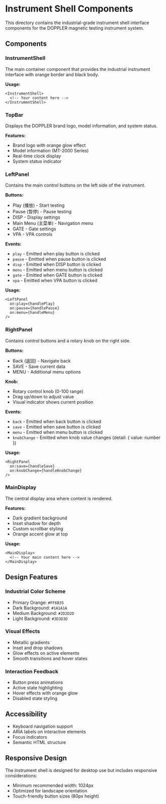 # Instrument Shell Components

This directory contains the industrial-grade instrument shell interface components for the DOPPLER magnetic testing instrument system.

## Components

### InstrumentShell
The main container component that provides the industrial instrument interface with orange border and black body.

**Usage:**
```svelte
<InstrumentShell>
  <!-- Your content here -->
</InstrumentShell>
```

### TopBar
Displays the DOPPLER brand logo, model information, and system status.

**Features:**
- Brand logo with orange glow effect
- Model information (MT-2000 Series)
- Real-time clock display
- System status indicator

### LeftPanel
Contains the main control buttons on the left side of the instrument.

**Buttons:**
- Play (播放) - Start testing
- Pause (暂停) - Pause testing
- DISP - Display settings
- Main Menu (主菜单) - Navigation menu
- GATE - Gate settings
- VPA - VPA controls

**Events:**
- `play` - Emitted when play button is clicked
- `pause` - Emitted when pause button is clicked
- `disp` - Emitted when DISP button is clicked
- `menu` - Emitted when menu button is clicked
- `gate` - Emitted when GATE button is clicked
- `vpa` - Emitted when VPA button is clicked

**Usage:**
```svelte
<LeftPanel 
  on:play={handlePlay}
  on:pause={handlePause}
  on:menu={handleMenu}
/>
```

### RightPanel
Contains control buttons and a rotary knob on the right side.

**Buttons:**
- Back (返回) - Navigate back
- SAVE - Save current data
- MENU - Additional menu options

**Knob:**
- Rotary control knob (0-100 range)
- Drag up/down to adjust value
- Visual indicator shows current position

**Events:**
- `back` - Emitted when back button is clicked
- `save` - Emitted when save button is clicked
- `menu` - Emitted when menu button is clicked
- `knobChange` - Emitted when knob value changes (detail: { value: number })

**Usage:**
```svelte
<RightPanel 
  on:save={handleSave}
  on:knobChange={handleKnobChange}
/>
```

### MainDisplay
The central display area where content is rendered.

**Features:**
- Dark gradient background
- Inset shadow for depth
- Custom scrollbar styling
- Orange accent glow at top

**Usage:**
```svelte
<MainDisplay>
  <!-- Your main content here -->
</MainDisplay>
```

## Design Features

### Industrial Color Scheme
- Primary Orange: `#FF6B35`
- Dark Background: `#1A1A1A`
- Medium Background: `#2D2D2D`
- Light Background: `#3D3D3D`

### Visual Effects
- Metallic gradients
- Inset and drop shadows
- Glow effects on active elements
- Smooth transitions and hover states

### Interaction Feedback
- Button press animations
- Active state highlighting
- Hover effects with orange glow
- Disabled state styling

## Accessibility
- Keyboard navigation support
- ARIA labels on interactive elements
- Focus indicators
- Semantic HTML structure

## Responsive Design
The instrument shell is designed for desktop use but includes responsive considerations:
- Minimum recommended width: 1024px
- Optimized for landscape orientation
- Touch-friendly button sizes (80px height)
